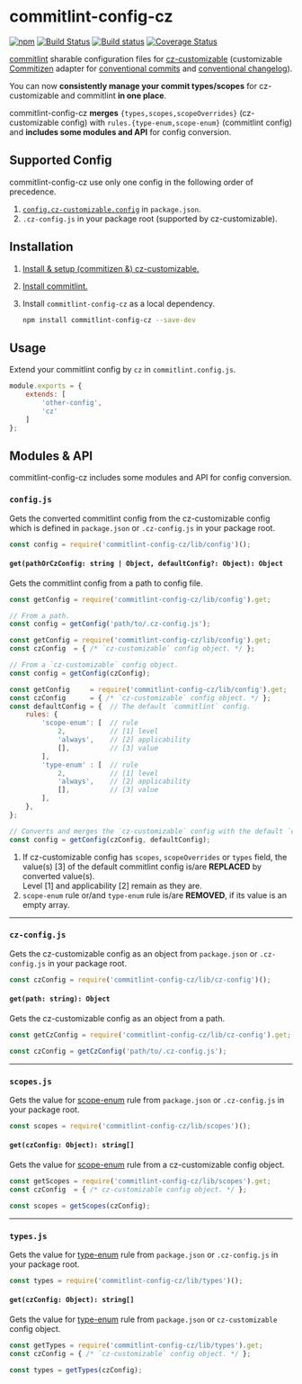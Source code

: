 # commitlint-config-cz 

[![npm][npm-image]][npm-url]
[![Build Status][travis-image]][travis-url]
[![Build status][appveyor-image]][appveyor-url]
[![Coverage Status][coveralls-image]][coveralls-url]

[commitlint][] sharable configuration files for [cz-customizable][]
(customizable [Commitizen][commitizen] adapter for [conventional commits][conventional-commits] and [conventional changelog][conventional-changelog]).

You can now **consistently manage your commit types/scopes** for cz-customizable and commitlint **in one place**.

commitlint-config-cz **merges** `{types,scopes,scopeOverrides}` (cz-customizable config) with
`rules.{type-enum,scope-enum}` (commitlint config) and **includes some modules and API** for config conversion.

## Supported Config

commitlint-config-cz use only one config in the following order of precedence.

1. [`config.cz-customizable.config`][cz-customizable-configure] in `package.json`.
2. `.cz-config.js` in your package root (supported by cz-customizable).

## Installation

1. [Install & setup (commitizen &) cz-customizable.][cz-customizable]
2. [Install commitlint.][commitlint-getting-started]
3. Install `commitlint-config-cz` as a local dependency.

   ```sh
   npm install commitlint-config-cz --save-dev
   ```

## Usage

Extend your commitlint config by `cz` in `commitlint.config.js`.

```js
module.exports = {
    extends: [
        'other-config',
        'cz'
    ]
};
```

## Modules & API

commitlint-config-cz includes some modules and API for config conversion.

### `config.js`

Gets the converted commitlint config from the cz-customizable config which is defined in `package.json` or `.cz-config.js` in your package root.

```js
const config = require('commitlint-config-cz/lib/config')();
````

#### `get(pathOrCzConfig: string | Object, defaultConfig?: Object): Object`

Gets the commitlint config from a path to config file.

```js
const getConfig = require('commitlint-config-cz/lib/config').get;

// From a path.
const config = getConfig('path/to/.cz-config.js');
````

```js
const getConfig = require('commitlint-config-cz/lib/config').get;
const czConfig  = { /* `cz-customizable` config object. */ };

// From a `cz-customizable` config object.
const config = getConfig(czConfig);
````

```js
const getConfig     = require('commitlint-config-cz/lib/config').get;
const czConfig      = { /* `cz-customizable` config object. */ };
const defaultConfig = {  // The default `commitlint` config.
    rules: {
        'scope-enum': [  // rule
            2,           // [1] level
            'always',    // [2] applicability
            [],          // [3] value
        ],
        'type-enum' : [  // rule
            2,           // [1] level
            'always',    // [2] applicability
            [],          // [3] value
        ],
    },
};

// Converts and merges the `cz-customizable` config with the default `commitlint` config.
const config = getConfig(czConfig, defaultConfig);
````

1. If cz-customizable config has `scopes`, `scopeOverrides` or `types` field,
   the value(s) [3] of the default commitlint config is/are **REPLACED** by converted value(s).  
   Level [1] and applicability [2] remain as they are.
2. `scope-enum` rule or/and `type-enum` rule is/are **REMOVED**, if its value is an empty array.

---

### `cz-config.js`

Gets the cz-customizable config as an object from `package.json` or `.cz-config.js` in your package root.

```js
const czConfig = require('commitlint-config-cz/lib/cz-config')();
````

#### `get(path: string): Object`

Gets the cz-customizable config as an object from a path.

```js
const getCzConfig = require('commitlint-config-cz/lib/cz-config').get;

const czConfig = getCzConfig('path/to/.cz-config.js');
````

---

### `scopes.js`

Gets the value for [scope-enum][] rule from `package.json` or `.cz-config.js` in your package root.

```js
const scopes = require('commitlint-config-cz/lib/scopes')();
````

#### `get(czConfig: Object): string[]`

Gets the value for [scope-enum][] rule from a cz-customizable config object.

```js
const getScopes = require('commitlint-config-cz/lib/scopes').get;
const czConfig  = { /* cz-customizable config object. */ };

const scopes = getScopes(czConfig);
````

---

### `types.js`

Gets the value for [type-enum][] rule from `package.json` or `.cz-config.js` in your package root.

```js
const types = require('commitlint-config-cz/lib/types')();
````

#### `get(czConfig: Object): string[]`

Gets the value for [type-enum][] rule from `package.json` or `cz-customizable` config object.

```js
const getTypes = require('commitlint-config-cz/lib/types').get;
const czConfig = { /* `cz-customizable` config object. */ };

const types = getTypes(czConfig);
````

[commitlint]: https://github.com/conventional-changelog/commitlint
[commitlint-getting-started]: https://github.com/conventional-changelog/commitlint#getting-started
[cz-customizable]: https://github.com/leonardoanalista/cz-customizable
[commitizen]: https://github.com/commitizen/cz-cli
[conventional-commits]: https://www.conventionalcommits.org
[conventional-changelog]: https://github.com/conventional-changelog/conventional-changelog
[cz-customizable-configure]: https://github.com/leonardoanalista/cz-customizable#configure

[npm-image]: https://img.shields.io/npm/v/commitlint-config-cz.svg
[npm-url]: https://www.npmjs.com/commitlint-config-cz

[coveralls-image]: https://coveralls.io/repos/whizark/commitlint-config-cz/badge.svg?branch=master&service=github
[coveralls-url]: https://coveralls.io/github/whizark/commitlint-config-cz?branch=master

[travis-image]: https://travis-ci.org/whizark/commitlint-config-cz.svg?branch=master
[travis-url]: https://travis-ci.org/whizark/commitlint-config-cz

[appveyor-image]: https://ci.appveyor.com/api/projects/status/github/whizark/commitlint-config-cz?branch=master&svg=true
[appveyor-url]: https://ci.appveyor.com/project/whizark/commitlint-config-cz/branch/master

[scope-enum]: https://commitlint.js.org/#/reference-rules?id=scope-enum
[type-enum]: https://commitlint.js.org/#/reference-rules?id=type-enum

